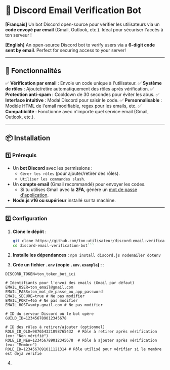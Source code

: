 # 🔐 Discord Email Verification Bot
**[Français]** Un bot Discord open-source pour vérifier les utilisateurs via un **code envoyé par email** (Gmail, Outlook, etc.). Idéal pour sécuriser l'accès à ton serveur !

**[English]** An open-source Discord bot to verify users via a **6-digit code sent by email**. Perfect for securing access to your server!

---

## 📌 **Fonctionnalités**
✅ **Vérification par email** : Envoie un code unique à l'utilisateur.
✅ **Système de rôles** : Ajoute/retire automatiquement des rôles après vérification.
✅ **Protection anti-spam** : Cooldown de 30 secondes pour éviter les abus.
✅ **Interface intuitive** : Modal Discord pour saisir le code.
✅ **Personnalisable** : Modèle HTML de l'email modifiable, regex pour les emails, etc.
✅ **Compatibilité** : Fonctionne avec n'importe quel service email (Gmail, Outlook, etc.).

---

## 📦 **Installation**

### **1️⃣ Prérequis**
- Un **bot Discord** avec les permissions :
  - `Gérer les rôles` (pour ajouter/retirer des rôles).
  - `Utiliser les commandes slash`.
- Un **compte email** (Gmail recommandé) pour envoyer les codes.
  - Si tu utilises Gmail avec la **2FA**, génère un [mot de passe d'application](https://myaccount.google.com/apppasswords).
- **Node.js v16 ou supérieur** installé sur ta machine.

---

### **2️⃣ Configuration**
1. **Clone le dépôt** :
   ```bash
   git clone https://github.com/ton-utilisateur/discord-email-verification-bot.git
   cd discord-email-verification-bot```

2. **Installe les dépendances** :
   ```npm install discord.js nodemailer dotenv```

3. **Crée un fichier `.env` (copie `.env.example`) :** :
  ```# Token de ton bot Discord (à récupérer sur https://discord.com/developers/applications)
  DISCORD_TOKEN=ton_token_bot_ici

  # Identifiants pour l'envoi des emails (Gmail par défaut)
  EMAIL_USER=ton_email@gmail.com
  EMAIL_PASS=ton_mot_de_passe_ou_app_password
  EMAIL_SECURE=true # Ne pas modifier
  EMAIL_PORT=465 # Ne pas modifier
  EMAIL_HOST=smtp.gmail.com # Ne pas modifier

  # ID du serveur Discord où le bot opère
  GUILD_ID=123456789012345678

  # ID des rôles à retirer/ajouter (optionnel)
  ROLE_ID_OLD=987654321098765432  # Rôle à retirer après vérification (ex: "Non vérifié")
  ROLE_ID_NEW=123456789012345678  # Rôle à ajouter après vérification (ex: "Membre")
  ROLE_ID=1234567891011121314 # Rôle utilisé pour vérifier si le membre est déjà vérifié
```

4.
